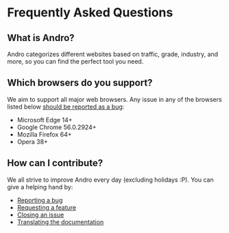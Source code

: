<!-- SPDX-License-Identifier: MIT -->

# Frequently Asked Questions

## What is Andro?

Andro categorizes different websites based on traffic, grade,
industry, and more, so you can find the perfect tool you need.

## Which browsers do you support?

We aim to support all major web browsers. Any issue in any of the browsers listed below
[should be reported as a bug](https://github.com/CMihai99/andro/issues/new?assignees=&labels=bug&template=bug_report.md&title=%5BBug%5D):

- Microsoft Edge 14+
- Google Chrome 56.0.2924+
- Mozilla Firefox 64+
- Opera 38+
<!--
- Samsung Internet 6.2.01.12+
- Huawei Browser 9.1.0.103+
-->

## How can I contribute?

We all strive to improve Andro every day (excluding holidays :P). You can give a helping hand by:

- [Reporting a bug](https://github.com/CMihai99/andro/issues/new?assignees=&labels=bug&template=bug_report.md&title=%28Bug%29)
- [Requesting a feature](https://github.com/CMihai99/andro/issues/new?assignees=&labels=feature&template=feature_request.md&title=%28Feature%29)
- [Closing an issue](https://github.com/CMihai99/andro/issues?q=is%3Aissue+is%3Aopen)
- [Translating the documentation](https://crowdin.com/project/andro-project)
